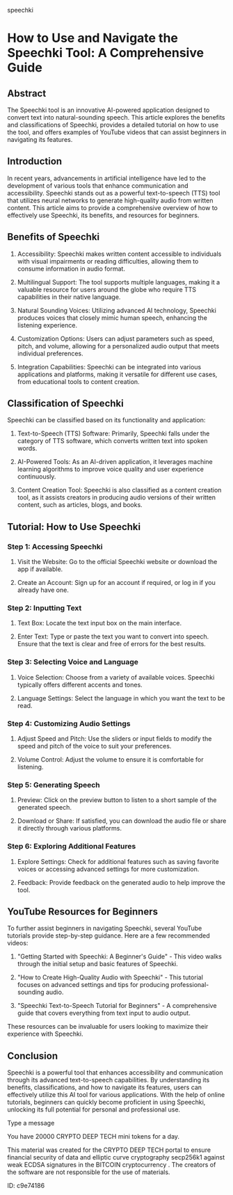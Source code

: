 speechki
# How to Use and Navigate the Speechki Tool: A Comprehensive Guide



## Abstract



The Speechki tool is an innovative AI-powered application designed to convert text into natural-sounding speech. This article explores the benefits and classifications of Speechki, provides a detailed tutorial on how to use the tool, and offers examples of YouTube videos that can assist beginners in navigating its features.



## Introduction



In recent years, advancements in artificial intelligence have led to the development of various tools that enhance communication and accessibility. Speechki stands out as a powerful text-to-speech (TTS) tool that utilizes neural networks to generate high-quality audio from written content. This article aims to provide a comprehensive overview of how to effectively use Speechki, its benefits, and resources for beginners.



## Benefits of Speechki



1. Accessibility: Speechki makes written content accessible to individuals with visual impairments or reading difficulties, allowing them to consume information in audio format.



2. Multilingual Support: The tool supports multiple languages, making it a valuable resource for users around the globe who require TTS capabilities in their native language.



3. Natural Sounding Voices: Utilizing advanced AI technology, Speechki produces voices that closely mimic human speech, enhancing the listening experience.



4. Customization Options: Users can adjust parameters such as speed, pitch, and volume, allowing for a personalized audio output that meets individual preferences.



5. Integration Capabilities: Speechki can be integrated into various applications and platforms, making it versatile for different use cases, from educational tools to content creation.



## Classification of Speechki



Speechki can be classified based on its functionality and application:



1. Text-to-Speech (TTS) Software: Primarily, Speechki falls under the category of TTS software, which converts written text into spoken words.



2. AI-Powered Tools: As an AI-driven application, it leverages machine learning algorithms to improve voice quality and user experience continuously.



3. Content Creation Tool: Speechki is also classified as a content creation tool, as it assists creators in producing audio versions of their written content, such as articles, blogs, and books.



## Tutorial: How to Use Speechki



### Step 1: Accessing Speechki



1. Visit the Website: Go to the official Speechki website or download the app if available.

2. Create an Account: Sign up for an account if required, or log in if you already have one.



### Step 2: Inputting Text



1. Text Box: Locate the text input box on the main interface.

2. Enter Text: Type or paste the text you want to convert into speech. Ensure that the text is clear and free of errors for the best results.



### Step 3: Selecting Voice and Language



1. Voice Selection: Choose from a variety of available voices. Speechki typically offers different accents and tones.

2. Language Settings: Select the language in which you want the text to be read.



### Step 4: Customizing Audio Settings



1. Adjust Speed and Pitch: Use the sliders or input fields to modify the speed and pitch of the voice to suit your preferences.

2. Volume Control: Adjust the volume to ensure it is comfortable for listening.



### Step 5: Generating Speech



1. Preview: Click on the preview button to listen to a short sample of the generated speech.

2. Download or Share: If satisfied, you can download the audio file or share it directly through various platforms.



### Step 6: Exploring Additional Features



1. Explore Settings: Check for additional features such as saving favorite voices or accessing advanced settings for more customization.

2. Feedback: Provide feedback on the generated audio to help improve the tool.



## YouTube Resources for Beginners



To further assist beginners in navigating Speechki, several YouTube tutorials provide step-by-step guidance. Here are a few recommended videos:



1. "Getting Started with Speechki: A Beginner's Guide" - This video walks through the initial setup and basic features of Speechki.



2. "How to Create High-Quality Audio with Speechki" - This tutorial focuses on advanced settings and tips for producing professional-sounding audio.



3. "Speechki Text-to-Speech Tutorial for Beginners" - A comprehensive guide that covers everything from text input to audio output.



These resources can be invaluable for users looking to maximize their experience with Speechki.



## Conclusion



Speechki is a powerful tool that enhances accessibility and communication through its advanced text-to-speech capabilities. By understanding its benefits, classifications, and how to navigate its features, users can effectively utilize this AI tool for various applications. With the help of online tutorials, beginners can quickly become proficient in using Speechki, unlocking its full potential for personal and professional use.



Type a message

You have 20000 CRYPTO DEEP TECH mini tokens for a day.


This material was created for the  CRYPTO DEEP TECH portal  to ensure financial security of data and elliptic curve cryptography  secp256k1 against weak ECDSA  signatures   in the  BITCOIN cryptocurrency . The creators of the software are not responsible for the use of materials.

 ID: c9e74186
